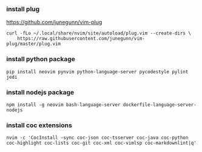 
### install plug
https://github.com/junegunn/vim-plug
```
curl -fLo ~/.local/share/nvim/site/autoload/plug.vim --create-dirs \
    https://raw.githubusercontent.com/junegunn/vim-plug/master/plug.vim
```

### install python package
```
pip install neovim pynvim python-language-server pycodestyle pylint jedi
```

### install nodejs package
```
npm install -g neovim bash-language-server dockerfile-language-server-nodejs
```

### install coc extensions
```
nvim -c 'CocInstall -sync coc-json coc-tsserver coc-java coc-python coc-highlight coc-lists coc-git coc-xml coc-vimlsp coc-markdownlint|q'
```

